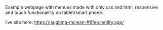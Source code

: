 Example webpage with menues made with only css and html, responsive and touch functionallity on tablet/smart phone.


live site here: https://laughing-mclean-ff6fee.netlify.app/
